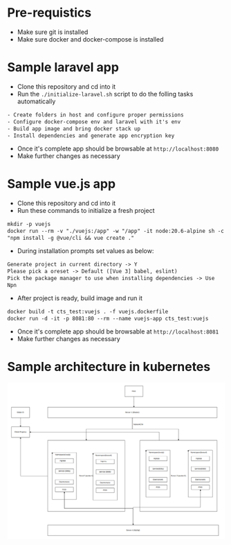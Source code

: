 # Pre-requistics
- Make sure git is installed
- Make sure docker and docker-compose is installed

# Sample laravel app
- Clone this repository and cd into it
- Run the `./initialize-laravel.sh` script to do the folling tasks automatically

```
- Create folders in host and configure proper permissions
- Configure docker-compose env and laravel with it's env
- Build app image and bring docker stack up
- Install dependencies and generate app encryption key
```
- Once it's complete app should be browsable at `http://localhost:8080`
- Make further changes as necessary

# Sample vue.js app
- Clone this repository and cd into it
- Run these commands to initialize a fresh project
```
mkdir -p vuejs
docker run --rm -v "./vuejs:/app" -w "/app" -it node:20.6-alpine sh -c "npm install -g @vue/cli && vue create ."
```
- During installation prompts set values as below:
```
Generate project in current directory -> Y
Please pick a oreset -> Default ([Vue 3] babel, eslint)
Pick the package manager to use when installing dependencies -> Use Npn
```
- After project is ready, build image and run it
```
docker build -t cts_test:vuejs . -f vuejs.dockerfile
docker run -d -it -p 8081:80 --rm --name vuejs-app cts_test:vuejs
```
- Once it's complete app should be browsable at `http://localhost:8081`
- Make further changes as necessary

# Sample architecture in kubernetes
![Sample Architecture](cts-test-architecture.png)